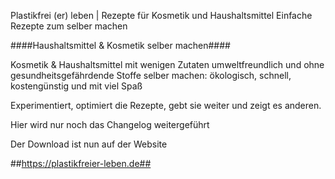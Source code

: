 
Plastikfrei (er) leben | Rezepte für Kosmetik und Haushaltsmittel
Einfache Rezepte zum selber machen

####Haushaltsmittel & Kosmetik selber machen####

Kosmetik & Haushaltsmittel mit wenigen Zutaten umweltfreundlich und ohne gesundheitsgefährdende Stoffe selber machen: ökologisch, schnell, kostengünstig und mit viel Spaß

Experimentiert, optimiert die Rezepte, gebt sie weiter und zeigt es anderen.

Hier wird nur noch das Changelog weitergeführt

Der Download ist nun auf der Website

##https://plastikfreier-leben.de##



